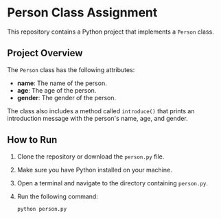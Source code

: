 # Person Class Assignment

This repository contains a Python project that implements a `Person` class.

## Project Overview

The `Person` class has the following attributes:
- **name**: The name of the person.
- **age**: The age of the person.
- **gender**: The gender of the person.

The class also includes a method called `introduce()` that prints an introduction message with the person's name, age, and gender.

## How to Run

1. Clone the repository or download the `person.py` file.
2. Make sure you have Python installed on your machine.
3. Open a terminal and navigate to the directory containing `person.py`.
4. Run the following command:

   ```bash
   python person.py
